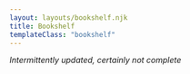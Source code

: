 ```yaml
---
layout: layouts/bookshelf.njk
title: Bookshelf
templateClass: "bookshelf"
---
```


<p class="centered"> 
    <em>Intermittently updated, certainly not complete</em>
</p>
